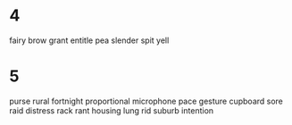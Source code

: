 # 4
fairy 
brow
grant
entitle
pea
slender
spit
yell

# 5
purse
rural
fortnight
proportional
microphone
pace
gesture
cupboard
sore
raid
distress
rack
rant
housing
lung
rid
suburb
intention